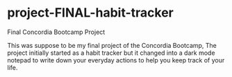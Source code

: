 # project-FINAL-habit-tracker
Final Concordia Bootcamp Project

This was suppose to be my final project of the Concordia Bootcamp, The project initially started as a habit tracker but it changed into a dark mode notepad to write down your everyday actions to help you keep track of your life.
